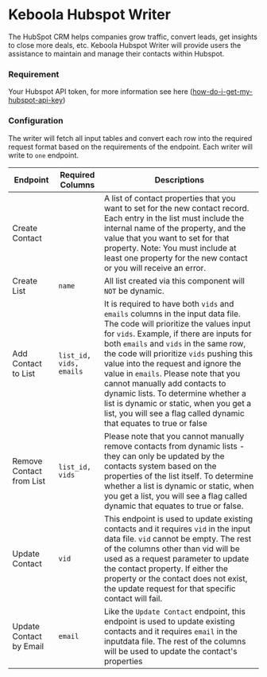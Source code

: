 # Keboola Hubspot Writer

The HubSpot CRM helps companies grow traffic, convert leads, get insights to close more deals, etc.
Keboola Hubspot Writer will provide users the assistance to maintain and manage their contacts within Hubspot.

### Requirement
Your Hubspot API token, for more information see here ([how-do-i-get-my-hubspot-api-key](https://knowledge.hubspot.com/integrations/how-do-i-get-my-hubspot-api-key))

### Configuration

The writer will fetch all input tables and convert each row into the required request format based on the requirements of the endpoint. Each writer will write to `one` endpoint. 

| Endpoint | Required Columns | Descriptions |
|-|-|-|
| Create Contact | |  A list of contact properties that you want to set for the new contact record. Each entry in the list must include the internal name of the property, and the value that you want to set for that property. Note: You must include at least one property for the new contact or you will receive an error. |
| Create List | `name` | All list created via this component will `NOT` be dynamic. |
| Add Contact to List | `list_id, vids, emails` | It is required to have both `vids` and `emails` columns in the input data file. The code will prioritize the values input for `vids`. Example, if there are inputs for both `emails` and `vids` in the same row, the code will prioritize `vids` pushing this value into the request and ignore the value in `emails`. Please note that you cannot manually add contacts to dynamic lists. To determine whether a list is dynamic or static, when you get a list, you will see a flag called dynamic that equates to true or false |
| Remove Contact from List | `list_id, vids` | Please note that you cannot manually remove contacts from dynamic lists - they can only be updated by the contacts system based on the properties of the list itself. To determine whether a list is dynamic or static, when you get a list, you will see a flag called dynamic that equates to true or false. |
| Update Contact | `vid` | This endpoint is used to update existing contacts  and it requires `vid` in the input data file. `vid` cannot be empty. The rest of the columns other than vid will be used as a request parameter to update the contact property. If either the property or the contact does not exist, the update request for that specific contact will fail. |
| Update Contact by Email | `email` | Like the `Update Contact` endpoint, this endpoint is used to update existing contacts and it requires `email` in the inputdata file. The rest of the columns will be used to update the contact's properties |

